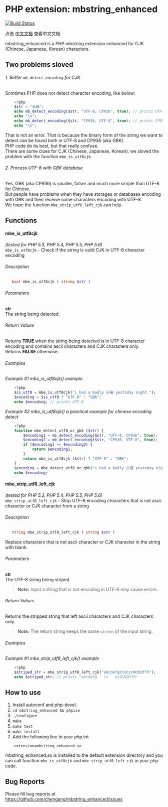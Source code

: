 PHP extension: mbstring_enhanced
================================

[![Build Status](https://travis-ci.org/chengang/mbstring_enhanced.svg?branch=master)](https://travis-ci.org/chengang/mbstring_enhanced)

点击 [中文文档](https://github.com/chengang/mbstring_enhanced/blob/master/README-zh.md) 查看中文文档   

mbstring_enhanced is a PHP mbstring extension enhanced for CJK (Chinese, Japanese, Korean) characters.

Two problems sloved
-------------------
###### 1. Better `mb_detect_encoding` for CJK    
Somtimes PHP does not detect character encoding, like below:

```php
    <?php
    $str = "头痛";
    echo mb_detect_encoding($str, "UTF-8, CP936", true); // prints UTF-8
    echo "\n";
    echo mb_detect_encoding($str, "CP936, UTF-8", true); // prints CP936
    echo "\n";
```

That is not an error. That is because the binary form of the string we want to detect can be found both in UTF-8 and CP936 (aka GBK).   
PHP code do its best, but that really confuse.   
There are some clues for CJK (Chinese, Japanese, Korean), we sloved the problem with the function `mbe_is_utf8cjk`.   

###### 2. Process UTF-8 with GBK database
Yes, GBK (aka CP936) is smaller, fatser and much more simple than UTF-8 for Chinese.   
But people have problems when they have storages or databases encoding with GBK and then receive some characters encoding with UTF-8.   
We hope the function `mbe_strip_utf8_left_cjk` can help.   

Functions
---------

#### mbe_is_utf8cjk   
*(tested for PHP 5.3, PHP 5.4, PHP 5.5, PHP 5.6)*   
`mbe_is_utf8cjk` - Check if the string is valid CJK in UTF-8 character encoding

###### Description

```php
   bool mbe_is_utf8cjk ( string $str )
```

###### Parameters
**str**   
The string being detected.

###### Return Values
Returns **TRUE** when the string being detected is in UTF-8 character encoding and contains ascii characters and CJK characters only.   
Returns **FALSE** otherwise.

###### Examples
*Example #1 mbe_is_utf8cjk() example*   

```php
    <?php
    $is_utf8 = mbe_is_utf8cjk("i had a badly 头痛 yestoday night.");
    $encoding = $is_utf8 ? "UTF-8" : "GBK";
    echo $encoding; // prints UTF-8
```

*Example #2 mbe_is_utf8cjk() a practical example for chinese encoding detect*   

```php
    <?php
    function mbe_detect_utf8_or_gbk ($str) {
        $encoding1 = mb_detect_encoding($str, "UTF-8, CP936", true);
        $encoding2 = mb_detect_encoding($str, "CP936, UTF-8", true);
        if ($encoding1 == $encoding2) {
            return $encoding1;
        }
        return mbe_is_utf8cjk ($str) ? "UTF-8" : "GBK";
    }
    $encoding = mbe_detect_utf8_or_gbk("i had a badly 头痛 yestoday night.");
    echo $encoding;
```

#### mbe_strip_utf8_left_cjk   
*(tested for PHP 5.3, PHP 5.4, PHP 5.5, PHP 5.6)*   
`mbe_strip_utf8_left_cjk` - Strip UTF-8 encoding characters that is not ascii character or CJK character from a string 

###### Description

```php
   string mbe_strip_utf8_left_cjk ( string $str )
```
Replace characters that is not ascii character or CJK character in the string with blank.

###### Parameters
**str**   
The UTF-8 string being striped.
>    **Note:**
>    Input a string that is not encoding in UTF-8 may cause errors.


###### Return Values
Returns the stripped string that left ascii characters and CJK characters only.   
>    **Note:**
>    The return string keeps the same `strlen` of the input string.

###### Examples
*Example #1 mbe_strip_utf8_left_cjk() example*   

```php
    <?php
    $striped_str = mbe_strip_utf8_left_cjk("abcdefg€\n€zz中文dffh");
    echo $striped_str; // prints "abcdefg   \n   zz中文dffh"
```

How to use
----------
1. Install autoconf and php-devel.
2. `cd mbstring_enhanced && phpize`
3. `./configure`
4. `make`
5. `make test`
6. `make install`
7. Add the following line to your php.ini:
```
    extension=mbstring_enhanced.so
```

mbstring_enhanced.so is installed to the default extension directory and you can call function `mbe_is_utf8cjk` and `mbe_strip_utf8_left_cjk` in your php code.

Bug Reports
-----------
Please fill bug reports at 
https://github.com/chengang/mbstring_enhanced/issues
